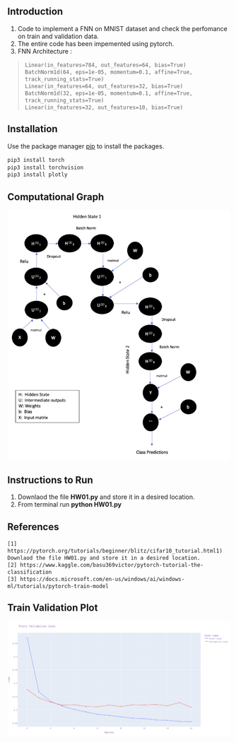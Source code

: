 ## Introduction

1. Code to implement a FNN on MNIST dataset and check the perfomance on train and validation data.
2. The entire code has been impemented using pytorch.
3. FNN Architecture :

> ```
> Linear(in_features=784, out_features=64, bias=True)
> BatchNorm1d(64, eps=1e-05, momentum=0.1, affine=True, track_running_stats=True)
> Linear(in_features=64, out_features=32, bias=True)
> BatchNorm1d(32, eps=1e-05, momentum=0.1, affine=True, track_running_stats=True)
> Linear(in_features=32, out_features=10, bias=True)
> ```

## Installation

Use the package manager [pip](https://pip.pypa.io/en/stable/) to install the packages.

```bash
pip3 install torch
pip3 install torchvision
pip3 install plotly

```

## Computational Graph
![Plot](https://github.com/abhiraj24/test/blob/main/Screen%20Shot%202022-03-15%20at%202.35.50%20AM.png?raw=true)


## Instructions to Run

1) Downlaod the file **HW01.py** and store it in a desired location.
2) From terminal run **python HW01.py**

## References

```
[1] https://pytorch.org/tutorials/beginner/blitz/cifar10_tutorial.html1) Downlaod the file HW01.py and store it in a desired location.
[2] https://www.kaggle.com/basu369victor/pytorch-tutorial-the-classification
[3] https://docs.microsoft.com/en-us/windows/ai/windows-ml/tutorials/pytorch-train-model
```

## Train Validation Plot

![Plot](https://github.com/abhiraj24/test/blob/main/output.png?raw=true)
